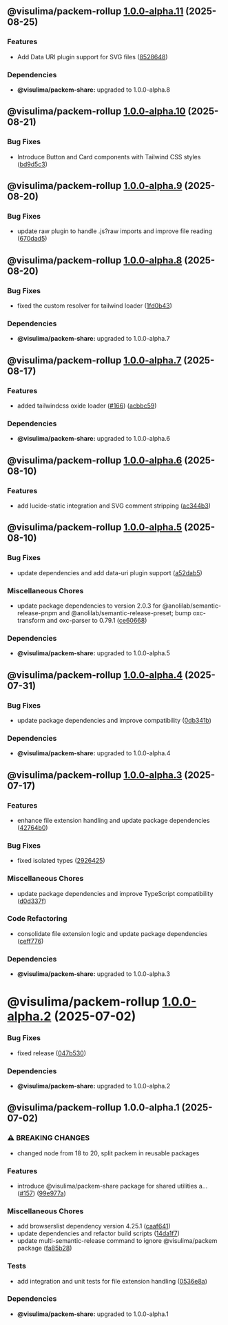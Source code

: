 ## @visulima/packem-rollup [1.0.0-alpha.11](https://github.com/visulima/packem/compare/@visulima/packem-rollup@1.0.0-alpha.10...@visulima/packem-rollup@1.0.0-alpha.11) (2025-08-25)

### Features

* Add Data URI plugin support for SVG files ([8528648](https://github.com/visulima/packem/commit/852864828d09a70367c93228b1bee8699e1e00f2))


### Dependencies

* **@visulima/packem-share:** upgraded to 1.0.0-alpha.8

## @visulima/packem-rollup [1.0.0-alpha.10](https://github.com/visulima/packem/compare/@visulima/packem-rollup@1.0.0-alpha.9...@visulima/packem-rollup@1.0.0-alpha.10) (2025-08-21)

### Bug Fixes

* Introduce Button and Card components with Tailwind CSS styles ([bd9d5c3](https://github.com/visulima/packem/commit/bd9d5c371afbc6adf030ade6a64b572f6eb4c2cc))

## @visulima/packem-rollup [1.0.0-alpha.9](https://github.com/visulima/packem/compare/@visulima/packem-rollup@1.0.0-alpha.8...@visulima/packem-rollup@1.0.0-alpha.9) (2025-08-20)

### Bug Fixes

* update raw plugin to handle .js?raw imports and improve file reading ([670dad5](https://github.com/visulima/packem/commit/670dad559e535af5c883556e6a7af7794465c669))

## @visulima/packem-rollup [1.0.0-alpha.8](https://github.com/visulima/packem/compare/@visulima/packem-rollup@1.0.0-alpha.7...@visulima/packem-rollup@1.0.0-alpha.8) (2025-08-20)

### Bug Fixes

* fixed the custom resolver for tailwind loader ([1fd0b43](https://github.com/visulima/packem/commit/1fd0b4345aa90f5c250eba9fd8c741e569b84abc))


### Dependencies

* **@visulima/packem-share:** upgraded to 1.0.0-alpha.7

## @visulima/packem-rollup [1.0.0-alpha.7](https://github.com/visulima/packem/compare/@visulima/packem-rollup@1.0.0-alpha.6...@visulima/packem-rollup@1.0.0-alpha.7) (2025-08-17)

### Features

* added tailwindcss oxide loader ([#166](https://github.com/visulima/packem/issues/166)) ([acbbc59](https://github.com/visulima/packem/commit/acbbc59071e771a94d1a0c5435b267e483e3ad73))


### Dependencies

* **@visulima/packem-share:** upgraded to 1.0.0-alpha.6

## @visulima/packem-rollup [1.0.0-alpha.6](https://github.com/visulima/packem/compare/@visulima/packem-rollup@1.0.0-alpha.5...@visulima/packem-rollup@1.0.0-alpha.6) (2025-08-10)

### Features

* add lucide-static integration and SVG comment stripping ([ac344b3](https://github.com/visulima/packem/commit/ac344b3eb9566e479764625cd877617379d10c16))

## @visulima/packem-rollup [1.0.0-alpha.5](https://github.com/visulima/packem/compare/@visulima/packem-rollup@1.0.0-alpha.4...@visulima/packem-rollup@1.0.0-alpha.5) (2025-08-10)

### Bug Fixes

* update dependencies and add data-uri plugin support ([a52dab5](https://github.com/visulima/packem/commit/a52dab541290324218949ad5ea9502b127d0b0dd))

### Miscellaneous Chores

* update package dependencies to version 2.0.3 for @anolilab/semantic-release-pnpm and @anolilab/semantic-release-preset; bump oxc-transform and oxc-parser to 0.79.1 ([ce60668](https://github.com/visulima/packem/commit/ce606682c65afcb710e7a923429c2c543f52d88f))


### Dependencies

* **@visulima/packem-share:** upgraded to 1.0.0-alpha.5

## @visulima/packem-rollup [1.0.0-alpha.4](https://github.com/visulima/packem/compare/@visulima/packem-rollup@1.0.0-alpha.3...@visulima/packem-rollup@1.0.0-alpha.4) (2025-07-31)

### Bug Fixes

* update package dependencies and improve compatibility ([0db341b](https://github.com/visulima/packem/commit/0db341b4e8c90e21d6bda36612d880168f183b7c))


### Dependencies

* **@visulima/packem-share:** upgraded to 1.0.0-alpha.4

## @visulima/packem-rollup [1.0.0-alpha.3](https://github.com/visulima/packem/compare/@visulima/packem-rollup@1.0.0-alpha.2...@visulima/packem-rollup@1.0.0-alpha.3) (2025-07-17)

### Features

* enhance file extension handling and update package dependencies ([42764b0](https://github.com/visulima/packem/commit/42764b0f0bfc56104c30cc91f43d23e6e8ffbc33))

### Bug Fixes

* fixed isolated types ([2926425](https://github.com/visulima/packem/commit/29264250a4adb0407fe1a78e613c84d9f5ce9279))

### Miscellaneous Chores

* update package dependencies and improve TypeScript compatibility ([d0d337f](https://github.com/visulima/packem/commit/d0d337fe20558e1626cbcbeec19e9c2052f15aa2))

### Code Refactoring

* consolidate file extension logic and update package dependencies ([ceff776](https://github.com/visulima/packem/commit/ceff776bbc5eaa6bd85819271942aab7faf77cd2))


### Dependencies

* **@visulima/packem-share:** upgraded to 1.0.0-alpha.3

# @visulima/packem-rollup [1.0.0-alpha.2](https://github.com/visulima/packem/compare/@visulima/packem-rollup@1.0.0-alpha.1...@visulima/packem-rollup@1.0.0-alpha.2) (2025-07-02)


### Bug Fixes

* fixed release ([047b530](https://github.com/visulima/packem/commit/047b530ebcd6458f93699fd9d0f819bc7dbf9990))





### Dependencies

* **@visulima/packem-share:** upgraded to 1.0.0-alpha.2

## @visulima/packem-rollup 1.0.0-alpha.1 (2025-07-02)

### ⚠ BREAKING CHANGES

* changed node from 18 to 20, split packem in reusable packages

### Features

* introduce @visulima/packem-share package for shared utilities a… ([#157](https://github.com/visulima/packem/issues/157)) ([99e977a](https://github.com/visulima/packem/commit/99e977a8f62021c9ac286fc0c9b184b96bce88f1))

### Miscellaneous Chores

* add browserslist dependency version 4.25.1 ([caaf641](https://github.com/visulima/packem/commit/caaf6418b4638af4c1cf9039e0992a8f44e09cb2))
* update dependencies and refactor build scripts ([14da1f7](https://github.com/visulima/packem/commit/14da1f7d9f8af619401ec0926df516092e870a75))
* update multi-semantic-release command to ignore @visulima/packem package ([fa85b28](https://github.com/visulima/packem/commit/fa85b283a5b2cbd15d2b52c09c2db2b2d2c6c65d))

### Tests

* add integration and unit tests for file extension handling ([0536e8a](https://github.com/visulima/packem/commit/0536e8a2cb4c7cddf01d66864e0fdbe3912b256c))


### Dependencies

* **@visulima/packem-share:** upgraded to 1.0.0-alpha.1

